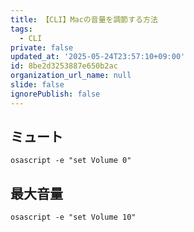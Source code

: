 ```yaml
---
title: 【CLI】Macの音量を調節する方法
tags:
  - CLI
private: false
updated_at: '2025-05-24T23:57:10+09:00'
id: 8be2d3253887e650b2ac
organization_url_name: null
slide: false
ignorePublish: false
---
```

## ミュート

```terminal
osascript -e "set Volume 0"
```

## 最大音量

```terminal
osascript -e "set Volume 10"
```

